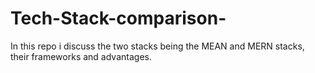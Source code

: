 # Tech-Stack-comparison-
In this repo i discuss the two stacks being the MEAN and MERN stacks, their frameworks and advantages. 
